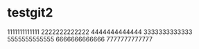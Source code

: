 # testgit2
1111111111111
2222222222222
4444444444444
3333333333333
5555555555555
6666666666666
7777777777777
